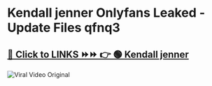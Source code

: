 
 # Kendall jenner Onlyfans Leaked - Update Files qfnq3

## <h2><a href="https://clipsfans.com/Kendall_jenner&ref=git">🔗 Click to LINKS ⏩⏩ 👉 🟢 Kendall jenner </a></h2>

<a href="https://clipsfans.com/Kendall_jenner&ref=git" rel="nofollow" data-target="animated-image.originalLink"><img src="https://i.ibb.co.com/xMMVF88/686577567.gif" alt="Viral Video Original" style="max-width: 100%; display: inline-block;" data-target="animated-image.originalImage"></a>

